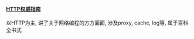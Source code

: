 #### [HTTP权威指南](https://book.douban.com/subject/10746113/)
以HTTP为主, 讲了关于网络编程的方方面面, 涉及proxy, cache, log等, 属于百科全书式
